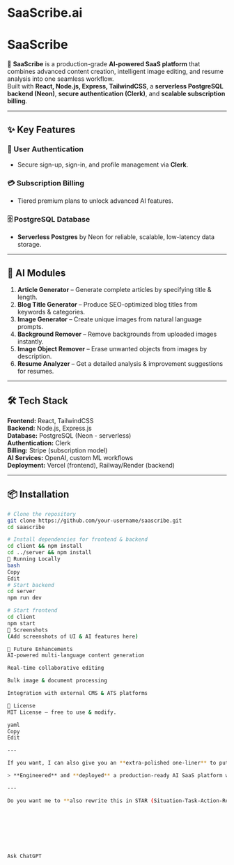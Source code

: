 # SaaScribe.ai
# SaaScribe

🚀 **SaaScribe** is a production-grade **AI-powered SaaS platform** that combines advanced content creation, intelligent image editing, and resume analysis into one seamless workflow.  
Built with **React, Node.js, Express, TailwindCSS**, a **serverless PostgreSQL backend (Neon)**, **secure authentication (Clerk)**, and **scalable subscription billing**.

---

## ✨ Key Features

### 🔐 User Authentication
- Secure sign-up, sign-in, and profile management via **Clerk**.

### 💳 Subscription Billing
- Tiered premium plans to unlock advanced AI features.

### 🗄️ PostgreSQL Database
- **Serverless Postgres** by Neon for reliable, scalable, low-latency data storage.

---

## 🤖 AI Modules

1. **Article Generator** – Generate complete articles by specifying title & length.
2. **Blog Title Generator** – Produce SEO-optimized blog titles from keywords & categories.
3. **Image Generator** – Create unique images from natural language prompts.
4. **Background Remover** – Remove backgrounds from uploaded images instantly.
5. **Image Object Remover** – Erase unwanted objects from images by description.
6. **Resume Analyzer** – Get a detailed analysis & improvement suggestions for resumes.

---

## 🛠️ Tech Stack

**Frontend:** React, TailwindCSS  
**Backend:** Node.js, Express.js  
**Database:** PostgreSQL (Neon - serverless)  
**Authentication:** Clerk  
**Billing:** Stripe (subscription model)  
**AI Services:** OpenAI, custom ML workflows  
**Deployment:** Vercel (frontend), Railway/Render (backend)

---

## 📦 Installation

```bash
# Clone the repository
git clone https://github.com/your-username/saascribe.git
cd saascribe

# Install dependencies for frontend & backend
cd client && npm install
cd ../server && npm install
🚀 Running Locally
bash
Copy
Edit
# Start backend
cd server
npm run dev

# Start frontend
cd client
npm start
📸 Screenshots
(Add screenshots of UI & AI features here)

🔮 Future Enhancements
AI-powered multi-language content generation

Real-time collaborative editing

Bulk image & document processing

Integration with external CMS & ATS platforms

📄 License
MIT License – free to use & modify.

yaml
Copy
Edit

---

If you want, I can also give you an **extra-polished one-liner** to put in your résumé’s **"Projects"** section that instantly makes it sound FAANG-level. Something like:

> **Engineered** and **deployed** a production-ready AI SaaS platform with **multi-modal AI workflows**, **serverless architecture**, and **secure monetization**, achieving <sub>low-latency, scalable AI delivery</sub>.

---

Do you want me to **also rewrite this in STAR (Situation-Task-Action-Result)** format so it really pops in interviews? That’s a trick many FAANG candidates use.








Ask ChatGPT
